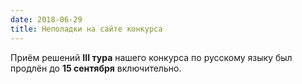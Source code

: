```yaml
---
date: 2018-06-29
title: Неполадки на сайте конкурса
---
```


Приём решений **III тура** нашего конкурса по русскому языку был продлён до **15 сентября** включительно. 

